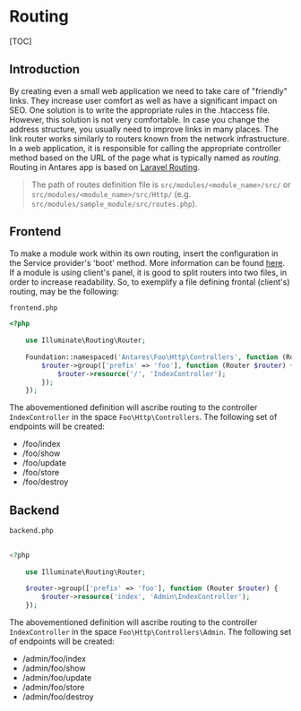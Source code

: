 # Routing  

[TOC]

## Introduction

By creating even a small web application we need to take care of "friendly" links. They increase user comfort as well as have a significant impact on SEO.
One solution is to write the appropriate rules in the .htaccess file. However, this solution is not very comfortable. In case you change the address structure, you usually need to improve links in many places.
The link router works similarly to routers known from the network infrastructure. In a web application, it is responsible for calling the appropriate controller method based on the URL of the page what is typically named as *routing*.
Routing in Antares app is based on [Laravel Routing](https://laravel.com/docs/5.4/routing).

> The path of routes definition file is `src/modules/<module_name>/src/` or `src/modules/<module_name>/src/Http/` (e.g. `src/modules/sample_module/src/routes.php`).

## Frontend  

To make a module work within its own routing, insert the configuration in the Service provider's 'boot' method. More information can be found [here](service_providers.md).
If a module is using client's panel, it is good to split routers into two files, in order to increase readability. So, to exemplify a file defining frontal (client's) routing, may be the following:


```bash
frontend.php
```

```php
<?php
     
    use Illuminate\Routing\Router;
     
    Foundation::namespaced('Antares\Foo\Http\Controllers', function (Router $router) {
        $router->group(['prefix' => 'foo'], function (Router $router) {
            $router->resource('/', 'IndexController');
        });
    });
```

The abovementioned definition will ascribe routing to the controller `IndexController` in the space `Foo\Http\Controllers`. The following set of endpoints will be created:

* /foo/index
* /foo/show
* /foo/update
* /foo/store
* /foo/destroy

## Backend  

```bash
backend.php
```

```php
  
<?php
     
    use Illuminate\Routing\Router;
     
    $router->group(['prefix' => 'foo'], function (Router $router) {
        $router->resource('index', 'Admin\IndexController');   
    });
```
 
The abovementioned definition will ascribe routing to the controller `IndexController` in the space `Foo\Http\Controllers\Admin`. The following set of endpoints will be created:

* /admin/foo/index
* /admin/foo/show
* /admin/foo/update
* /admin/foo/store
* /admin/foo/destroy

